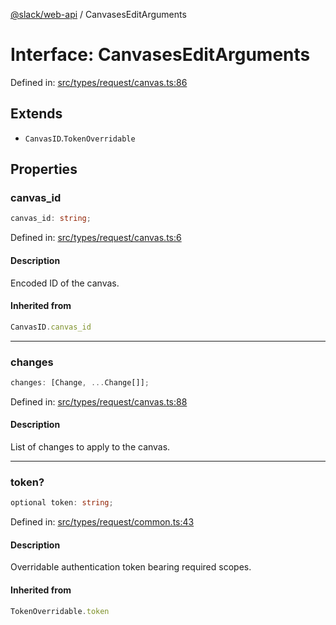 [@slack/web-api](../index.md) / CanvasesEditArguments

# Interface: CanvasesEditArguments

Defined in: [src/types/request/canvas.ts:86](https://github.com/slackapi/node-slack-sdk/blob/main/packages/web-api/src/types/request/canvas.ts#L86)

## Extends

- `CanvasID`.`TokenOverridable`

## Properties

### canvas\_id

```ts
canvas_id: string;
```

Defined in: [src/types/request/canvas.ts:6](https://github.com/slackapi/node-slack-sdk/blob/main/packages/web-api/src/types/request/canvas.ts#L6)

#### Description

Encoded ID of the canvas.

#### Inherited from

```ts
CanvasID.canvas_id
```

***

### changes

```ts
changes: [Change, ...Change[]];
```

Defined in: [src/types/request/canvas.ts:88](https://github.com/slackapi/node-slack-sdk/blob/main/packages/web-api/src/types/request/canvas.ts#L88)

#### Description

List of changes to apply to the canvas.

***

### token?

```ts
optional token: string;
```

Defined in: [src/types/request/common.ts:43](https://github.com/slackapi/node-slack-sdk/blob/main/packages/web-api/src/types/request/common.ts#L43)

#### Description

Overridable authentication token bearing required scopes.

#### Inherited from

```ts
TokenOverridable.token
```
